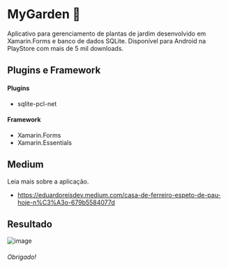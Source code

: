 # MyGarden 🌻
Aplicativo para gerenciamento de plantas de jardim desenvolvido em Xamarin.Forms e banco de dados SQLite. Disponível para Android na PlayStore com mais de 5 mil downloads.

## Plugins e Framework
#### Plugins

- sqlite-pcl-net

#### Framework
- Xamarin.Forms
- Xamarin.Essentials

## Medium
Leia mais sobre a aplicação.
- https://eduardoreisdev.medium.com/casa-de-ferreiro-espeto-de-pau-hoje-n%C3%A3o-679b5584077d

## Resultado
![image](https://user-images.githubusercontent.com/52722526/159172083-dbf72bd1-e68c-46d3-9c94-42676c9ae031.png)

###### Obrigado!
